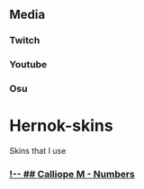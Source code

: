## Media
### Twitch
### Youtube
### Osu

# Hernok-skins
Skins that I use











### [!-- ## Calliope M - Numbers](https://drive.google.com/u/0/uc?export=download&confirm=ppnS&id=138bk9Uv2Ae-YiL90xrZvP_AKB5Xw8T7G)





